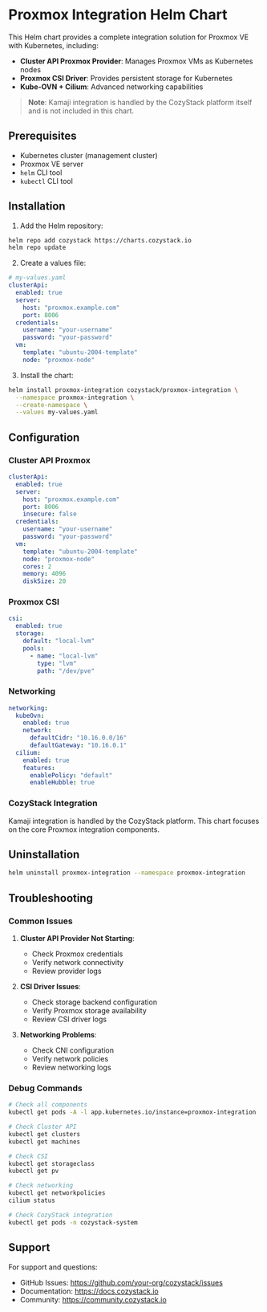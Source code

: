 # Proxmox Integration Helm Chart

This Helm chart provides a complete integration solution for Proxmox VE with Kubernetes, including:

- **Cluster API Proxmox Provider**: Manages Proxmox VMs as Kubernetes nodes
- **Proxmox CSI Driver**: Provides persistent storage for Kubernetes
- **Kube-OVN + Cilium**: Advanced networking capabilities

> **Note**: Kamaji integration is handled by the CozyStack platform itself and is not included in this chart.

## Prerequisites

- Kubernetes cluster (management cluster)
- Proxmox VE server
- `helm` CLI tool
- `kubectl` CLI tool

## Installation

1. Add the Helm repository:
```bash
helm repo add cozystack https://charts.cozystack.io
helm repo update
```

2. Create a values file:
```yaml
# my-values.yaml
clusterApi:
  enabled: true
  server:
    host: "proxmox.example.com"
    port: 8006
  credentials:
    username: "your-username"
    password: "your-password"
  vm:
    template: "ubuntu-2004-template"
    node: "proxmox-node"
```

3. Install the chart:
```bash
helm install proxmox-integration cozystack/proxmox-integration \
  --namespace proxmox-integration \
  --create-namespace \
  --values my-values.yaml
```

## Configuration

### Cluster API Proxmox

```yaml
clusterApi:
  enabled: true
  server:
    host: "proxmox.example.com"
    port: 8006
    insecure: false
  credentials:
    username: "your-username"
    password: "your-password"
  vm:
    template: "ubuntu-2004-template"
    node: "proxmox-node"
    cores: 2
    memory: 4096
    diskSize: 20
```

### Proxmox CSI

```yaml
csi:
  enabled: true
  storage:
    default: "local-lvm"
    pools:
      - name: "local-lvm"
        type: "lvm"
        path: "/dev/pve"
```

### Networking

```yaml
networking:
  kubeOvn:
    enabled: true
    network:
      defaultCidr: "10.16.0.0/16"
      defaultGateway: "10.16.0.1"
  cilium:
    enabled: true
    features:
      enablePolicy: "default"
      enableHubble: true
```

### CozyStack Integration

Kamaji integration is handled by the CozyStack platform. This chart focuses on the core Proxmox integration components.

## Uninstallation

```bash
helm uninstall proxmox-integration --namespace proxmox-integration
```

## Troubleshooting

### Common Issues

1. **Cluster API Provider Not Starting**:
   - Check Proxmox credentials
   - Verify network connectivity
   - Review provider logs

2. **CSI Driver Issues**:
   - Check storage backend configuration
   - Verify Proxmox storage availability
   - Review CSI driver logs

3. **Networking Problems**:
   - Check CNI configuration
   - Verify network policies
   - Review networking logs

### Debug Commands

```bash
# Check all components
kubectl get pods -A -l app.kubernetes.io/instance=proxmox-integration

# Check Cluster API
kubectl get clusters
kubectl get machines

# Check CSI
kubectl get storageclass
kubectl get pv

# Check networking
kubectl get networkpolicies
cilium status

# Check CozyStack integration
kubectl get pods -n cozystack-system
```

## Support

For support and questions:
- GitHub Issues: https://github.com/your-org/cozystack/issues
- Documentation: https://docs.cozystack.io
- Community: https://community.cozystack.io
